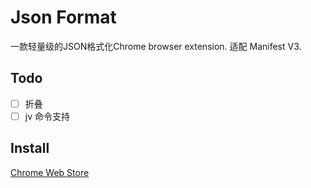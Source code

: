 # Json Format

一款轻量级的JSON格式化Chrome browser extension. 适配 Manifest V3.



## Todo

- [ ] 折叠
- [ ] jv 命令支持

## Install
<a target="_blank" href="https://chrome.google.com/webstore/detail/json-format/cacimhdphkcihjfpnpmmndgjjnnfoobm?hl=zh-CN&authuser=0">Chrome Web Store</a>



